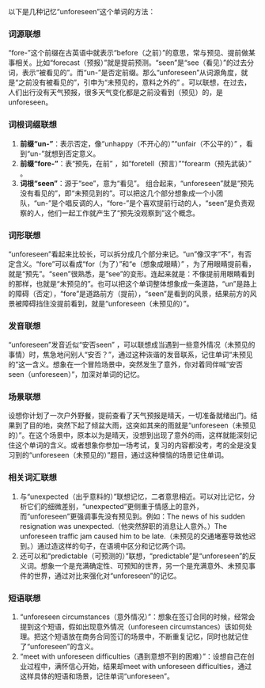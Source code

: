 以下是几种记忆“unforeseen”这个单词的方法：

### 词源联想
“fore-”这个前缀在古英语中就表示“before（之前）”的意思，常与预见、提前做某事相关。比如“forecast（预报）”就是提前预测。“seen”是“see（看见）”的过去分词，表示“被看见的”。而“un-”是否定前缀。那么“unforeseen”从词源角度，就是“之前没有被看见的”，引申为“未预见的，意料之外的” 。可以联想，在过去，人们出行没有天气预报，很多天气变化都是之前没看到（预见）的，是unforeseen。

### 词根词缀联想
1. **前缀“un-”**：表示否定，像“unhappy（不开心的）”“unfair（不公平的）” ，看到“un-”就想到否定意义。
2. **前缀“fore-”**：表“预先，在前” ，如“foretell（预言）”“forearm（预先武装）” 。
3. **词根“seen”**：源于“see”，意为“看见”。
组合起来，“unforeseen”就是“预先没有看见的”，即“未预见到的”。可以把这几个部分想象成一个小团队，“un-”是个唱反调的人，“fore-”是个喜欢提前行动的人，“seen”是负责观察的人，他们一起工作就产生了“预先没观察到”这个概念。

### 词形联想
“unforeseen”看起来比较长，可以拆分成几个部分来记。“un”像汉字“不”，有否定含义。“fore”可以看成“for（为了）”和“e（想象成眼睛）” ，为了用眼睛提前看，就是“预先”。“seen”很熟悉，是“see”的变形。连起来就是：不像提前用眼睛看到的那样，也就是“未预见的”。也可以把这个单词整体想象成一条道路，“un”是路上的障碍（否定），“fore”是道路前方（提前），“seen”是看到的风景，结果前方的风景被障碍挡住没提前看到，就是“unforeseen（未预见的）”。

### 发音联想
“unforeseen”发音近似“安否seen” ，可以联想成当遇到一些意外情况（未预见的事情）时，焦急地问别人“安否？”，通过这种诙谐的发音联系，记住单词“未预见的”这一含义。想象在一个冒险场景中，突然发生了意外，你对着同伴喊“安否seen（unforeseen）”，加深对单词的记忆。

### 场景联想
设想你计划了一次户外野餐，提前查看了天气预报是晴天，一切准备就绪出门。结果到了目的地，突然下起了倾盆大雨，这突如其来的雨就是“unforeseen（未预见的）”。在这个场景中，原本以为是晴天，没想到出现了意外的雨，这样就能深刻记住这个单词的含义。或者想象你参加一场考试，复习的内容都没考，考的全是没复习到的“unforeseen（未预见的）”题目，通过这种懊恼的场景记住单词。

### 相关词汇联想
1. 与“unexpected（出乎意料的）”联想记忆，二者意思相近。可以对比记忆，分析它们的细微差别，“unexpected”更侧重于情感上的意外，而“unforeseen”更强调事先没有预见到。例如：The news of his sudden resignation was unexpected.（他突然辞职的消息让人意外。）The unforeseen traffic jam caused him to be late.（未预见的交通堵塞导致他迟到。）通过造这样的句子，在语境中区分和记忆两个词。
2. 还可以和“predictable（可预测的）”联想，“predictable”是“unforeseen”的反义词。想象一个是充满确定性、可预知的世界，另一个是充满意外、未预见事件的世界，通过对比来强化对“unforeseen”的记忆。

### 短语联想
1. “unforeseen circumstances（意外情况）”：想象在签订合同的时候，经常会提到这个短语，假如出现意外情况（unforeseen circumstances）该如何处理。把这个短语放在商务合同签订的场景中，不断重复记忆，同时也就记住了“unforeseen”的含义。
2. “meet with unforeseen difficulties（遇到意想不到的困难）”：设想自己在创业过程中，满怀信心开始，结果却meet with unforeseen difficulties，通过这样具体的短语和场景，记住单词“unforeseen”。 